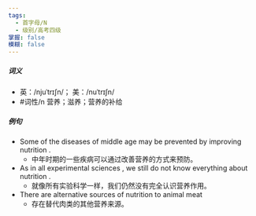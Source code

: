 ```yaml
---
tags:
  - 首字母/N
  - 级别/高考四级
掌握: false
模糊: false
---
```

##### 词义
- 英：/njuˈtrɪʃn/； 美：/nuˈtrɪʃn/
- #词性/n  营养；滋养；营养的补给
##### 例句
- Some of the diseases of middle age may be prevented by improving nutrition .
	- 中年时期的一些疾病可以通过改善营养的方式来预防。
- As in all experimental sciences , we still do not know everything about nutrition .
	- 就像所有实验科学一样，我们仍然没有完全认识营养作用。
- There are alternative sources of nutrition to animal meat
	- 存在替代肉类的其他营养来源。
